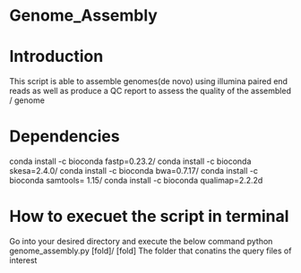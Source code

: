 # Genome_Assembly
# Introduction
This script is able to assemble genomes(de novo) using illumina paired end reads as well as produce a QC report to assess the quality of the assembled /
genome

# Dependencies
conda install -c bioconda fastp=0.23.2/
conda install -c bioconda skesa=2.4.0/
conda install -c bioconda bwa=0.7.17/
conda install -c bioconda samtools= 1.15/
conda install -c bioconda qualimap=2.2.2d

# How to execuet the script in terminal
Go into your desired directory and execute the below command 
python genome_assembly.py [fold]/
[fold] The folder that conatins the query files of interest

